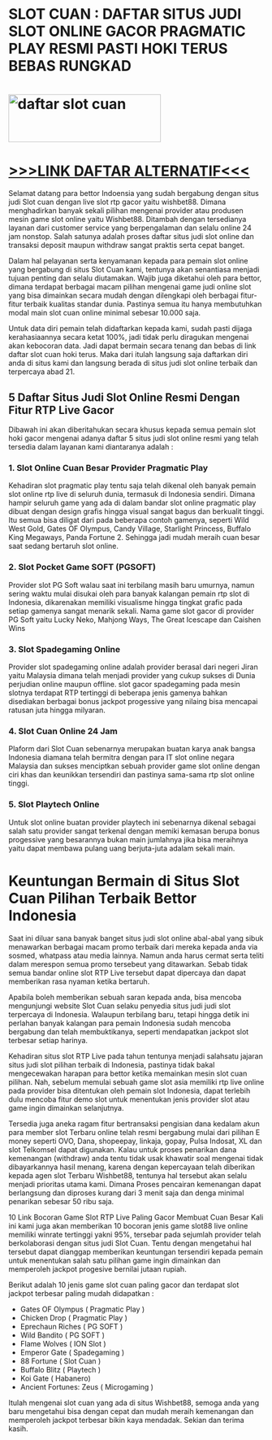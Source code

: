 SLOT CUAN : DAFTAR SITUS JUDI SLOT ONLINE GACOR PRAGMATIC PLAY RESMI PASTI HOKI TERUS BEBAS RUNGKAD
==================================================================================================
<a href="https://bit.ly/3PozsX1"><img class="size-medium wp-image-43 aligncenter" src="https://i.postimg.cc/nh2LwYvg/Daftar-Slot-Wishbet88.gif" alt="daftar slot cuan" width="300" height="94" /></a>
===============================================================================

[\>>>LINK DAFTAR ALTERNATIF<<<](https://www.wishbet88.移动/ref/?rid=rf15w116069)
===============================================================================
Selamat datang para bettor Indoensia yang sudah bergabung dengan situs judi Slot cuan dengan
live slot rtp gacor yaitu wishbet88. Dimana menghadirkan banyak sekali pilihan mengenai provider atau produsen mesin game slot online yaitu Wishbet88. Ditambah dengan tersedianya layanan dari customer service yang berpengalaman dan selalu online 24 jam nonstop. Salah satunya adalah proses daftar situs judi slot online dan transaksi deposit maupun withdraw sangat praktis serta cepat banget.

Dalam hal pelayanan serta kenyamanan kepada para pemain slot online yang bergabung di situs Slot Cuan kami, tentunya akan senantiasa menjadi tujuan penting dan selalu diutamakan. Wajib juga diketahui oleh para bettor, dimana terdapat berbagai macam pilihan mengenai game judi online slot yang bisa dimainkan secara mudah dengan dilengkapi oleh berbagai fitur-fitur terbaik kualitas standar dunia. Pastinya semua itu hanya membutuhkan modal main slot cuan online minimal sebesar 10.000 saja.

Untuk data diri pemain telah didaftarkan kepada kami, sudah pasti dijaga kerahasiaannya secara ketat 100%, jadi tidak perlu diragukan mengenai akan kebocoran data. Jadi dapat bermain secara tenang dan bebas di link daftar slot cuan hoki terus. Maka dari itulah langsung saja daftarkan diri anda di situs kami dan langsung berada di situs judi slot online terbaik dan terpercaya abad 21.

5 Daftar Situs Judi Slot Online Resmi Dengan Fitur RTP Live Gacor
-----------------------------------------------------------------
Dibawah ini akan diberitahukan secara khusus kepada semua pemain slot hoki gacor mengenai adanya daftar 5 situs judi slot online resmi yang telah tersedia dalam layanan kami diantaranya adalah :

### 1. Slot Online Cuan Besar Provider Pragmatic Play
Kehadiran slot pragmatic play tentu saja telah dikenal oleh banyak pemain slot online rtp live di seluruh dunia, termasuk di Indonesia sendiri. Dimana hampir seluruh game yang ada di dalam bandar slot online pragmatic play dibuat dengan design grafis hingga visual sangat bagus dan berkualit tinggi. Itu semua bisa diligat dari pada beberapa contoh gamenya, seperti Wild West Gold, Gates OF Olympus, Candy Village, Starlight Princess, Buffalo King Megaways, Panda Fortune 2. Sehingga jadi mudah meraih cuan besar saat sedang bertaruh slot online.

### 2. Slot Pocket Game SOFT (PGSOFT)
Provider slot PG Soft walau saat ini terbilang masih baru umurnya, namun sering waktu mulai disukai oleh para banyak kalangan pemain rtp slot di Indonesia, dikarenakan memiliki visualisme hingga tingkat grafic pada setiap gamenya sangat menarik sekali. Nama game slot gacor di provider PG Soft yaitu Lucky Neko, Mahjong Ways, The Great Icescape dan Caishen Wins

### 3. Slot Spadegaming Online
Provider slot spadegaming online adalah provider berasal dari negeri Jiran yaitu Malaysia dimana telah menjadi provider yang cukup sukses di Dunia perjudian online maupun offline. slot gacor spadegaming pada mesin slotnya terdapat RTP tertinggi di beberapa jenis gamenya bahkan disediakan berbagai bonus jackpot progessive yang nilaing bisa mencapai ratusan juta hingga milyaran.

### 4. Slot Cuan Online 24 Jam
Plaform dari Slot Cuan sebenarnya merupakan buatan karya anak bangsa Indonesia diamana telah bermitra dengan para IT slot online negara Malaysia dan sukses menciptkan sebuah provider game slot online dengan ciri khas dan keunikkan tersendiri dan pastinya sama-sama rtp slot online tinggi.

### 5. Slot Playtech Online
Untuk slot online buatan provider playtech ini sebenarnya dikenal sebagai salah satu provider sangat terkenal dengan memiki kemasan berupa bonus progessive yang besarannya bukan main jumlahnya jika bisa meraihnya yaitu dapat membawa pulang uang berjuta-juta adalam sekali main.

Keuntungan Bermain di Situs Slot Cuan Pilihan Terbaik Bettor Indonesia
=======================================================================
Saat ini diluar sana banyak banget situs judi slot online abal-abal yang sibuk menawarkan berbagai macam promo terbaik dari mereka kepada anda via sosmed, whatpass atau media lainnya. Namun anda harus cermat serta teliti dalam merespon semua promo tersebeut yang ditawarkan. Sebab tidak semua bandar online slot RTP Live tersebut dapat dipercaya dan dapat memberikan rasa nyaman ketika bertaruh.

Apabila boleh memberikan sebuah saran kepada anda, bisa mencoba mengunjungi website Slot Cuan selaku penyedia situs judi judi slot terpercaya di Indonesia. Walaupun terbilang baru, tetapi hingga detik ini perlahan banyak kalangan para pemain Indonesia sudah mencoba bergabung dan telah membuktikanya, seperti mendapatkan jackpot slot terbesar setiap harinya.

Kehadiran situs slot RTP Live pada tahun tentunya menjadi salahsatu jajaran situs judi slot pilihan terbaik di Indonesia, pastinya tidak bakal mengecewakan harapan para bettor ketika memainkan mesin slot cuan pilihan. Nah, sebelum memulai sebuah game slot asia memiliki rtp live online pada provider bisa ditentukan oleh pemain slot Indonesia, dapat terlebih dulu mencoba fitur demo slot untuk menentukan jenis provider slot atau game ingin dimainkan selanjutnya.

Tersedia juga aneka ragam fitur bertransaksi pengisian dana kedalam akun para member slot Terbaru online telah resmi bergabung mulai dari pilihan E money seperti OVO, Dana, shopeepay, linkaja, gopay, Pulsa Indosat, XL dan slot Telkomsel dapat digunakan. Kalau untuk proses penarikan dana kemenangan (withdraw) anda tentu tidak usak khawatir soal mengenai tidak dibayarkannya hasil menang, karena dengan kepercayaan telah diberikan kepada agen slot Terbaru Wishbet88, tentunya hal tersebut akan selalu menjadi prioritas utama kami. Dimana Proses pencairan kemenangan dapat berlangsung dan diproses kurang dari 3 menit saja dan denga minimal penarikan sebesar 50 ribu saja.

10 Link Bocoran Game Slot RTP Live Paling Gacor Membuat Cuan Besar
Kali ini kami juga akan memberikan 10 bocoran jenis game slot88 live online memiliki winrate tertinggi yakni 95%, tersebar pada sejumlah provider telah berkolaborasi dengan situs judi Slot Cuan. Tentu dengan mengetahui hal tersebut dapat dianggap memberikan keuntungan tersendiri kepada pemain untuk menentukan salah satu pilihan game ingin dimainkan dan memperoleh jackpot progesive bernilai jutaan rupiah.

Berikut adalah 10 jenis game slot cuan paling gacor dan terdapat slot jackpot terbesar paling mudah didapatkan :

* Gates OF Olympus ( Pragmatic Play )
* Chicken Drop ( Pragmatic Play )
* Eprechaun Riches ( PG SOFT )
* Wild Bandito ( PG SOFT )
* Flame Wolves ( ION Slot )
* Emperor Gate ( Spadegaming )
* 88 Fortune ( Slot Cuan )
* Buffalo Blitz ( Playtech )
* Koi Gate ( Habanero)
* Ancient Fortunes: Zeus ( Microgaming )

Itulah mengenai slot cuan yang ada di situs Wishbet88, semoga anda yang baru mengetahui bisa dengan cepat dan mudah meraih kemenangan dan memperoleh jackpot terbesar bikin kaya mendadak. Sekian dan terima kasih.
